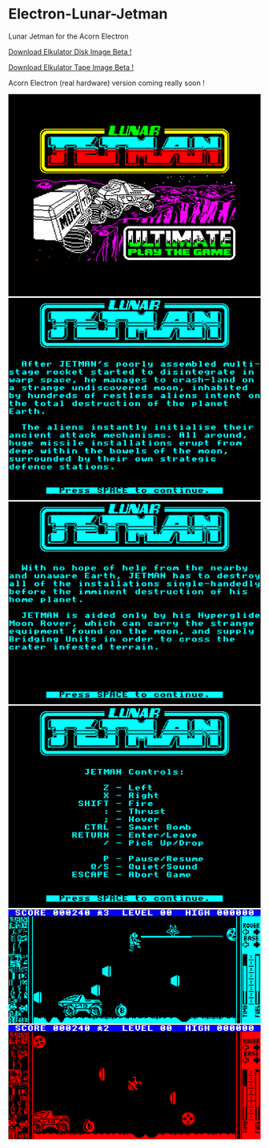# Electron-Lunar-Jetman

Lunar Jetman for the Acorn Electron

[Download Elkulator Disk Image Beta !](https://github.com/Snuggsy187/Electron-Lunar-Jetman/blob/main/Releases/LJM-E-v0.80.ssd)

[Download Elkulator Tape Image Beta !](https://github.com/Snuggsy187/Electron-Lunar-Jetman/blob/main/Releases/LJM-E-v0.80.uef)

Acorn Electron (real hardware) version coming really soon !

![Electron Lunar Jetman Title Screen](https://github.com/Snuggsy187/Electron-Lunar-Jetman/blob/main/png/ElkJetman1.png)
![Electron Lunar Jetman Title Screen](https://github.com/Snuggsy187/Electron-Lunar-Jetman/blob/main/png/ElkJetman2.png)
![Electron Lunar Jetman Title Screen](https://github.com/Snuggsy187/Electron-Lunar-Jetman/blob/main/png/ElkJetman3.png)
![Electron Lunar Jetman Title Screen](https://github.com/Snuggsy187/Electron-Lunar-Jetman/blob/main/png/ElkJetman4.png)
![Electron Lunar Jetman Title Screen](https://github.com/Snuggsy187/Electron-Lunar-Jetman/blob/main/png/ElkJetman5.png)
![Electron Lunar Jetman Title Screen](https://github.com/Snuggsy187/Electron-Lunar-Jetman/blob/main/png/ElkJetman6.png)
